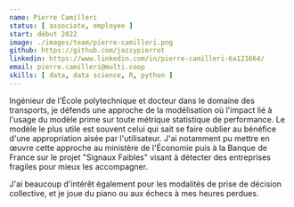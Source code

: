```yaml
---
name: Pierre Camilleri
status: [ associate, employee ]
start: début 2022
image: ./images/team/pierre-camilleri.png
github: https://github.com/jazzypierrot
linkedin: https://www.linkedin.com/in/pierre-camilleri-6a121664/
email: pierre.camilleri@multi.coop
skills: [ data, data science, R, python ]
---
```


Ingénieur de l’École polytechnique et docteur dans le domaine des transports, je défends une approche de la modélisation où l'impact lié à l'usage du modèle prime sur toute métrique statistique de performance. Le modèle le plus utile est souvent celui qui sait se faire oublier au bénéfice d'une appropriation aisée par l'utilisateur. J'ai notamment pu mettre en œuvre cette approche au ministère de l'Économie puis à la Banque de France sur le projet "Signaux Faibles" visant à détecter des entreprises fragiles pour mieux les accompagner.

J'ai beaucoup d'intérêt également pour les modalités de prise de décision collective, et je joue du piano ou aux échecs à mes heures perdues.
